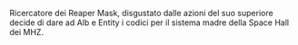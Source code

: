 Ricercatore dei Reaper Mask, disgustato dalle azioni del suo superiore decide di dare ad Alb e Entity i codici per il sistema madre della Space Hall dei MHZ.